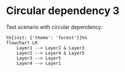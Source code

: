 # Circular dependency 3

Test scenario with circular dependency:

```mermaid
%%{init: {'theme': 'forest'}}%%
flowchart LR
    Layer1 --> Layer2 & Layer3
    Layer2 --> Layer4 & Layer5
    Layer3 --> Layer5
    Layer4 --> Layer1
```
